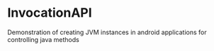 # InvocationAPI
Demonstration of creating JVM instances in android applications for controlling java methods
